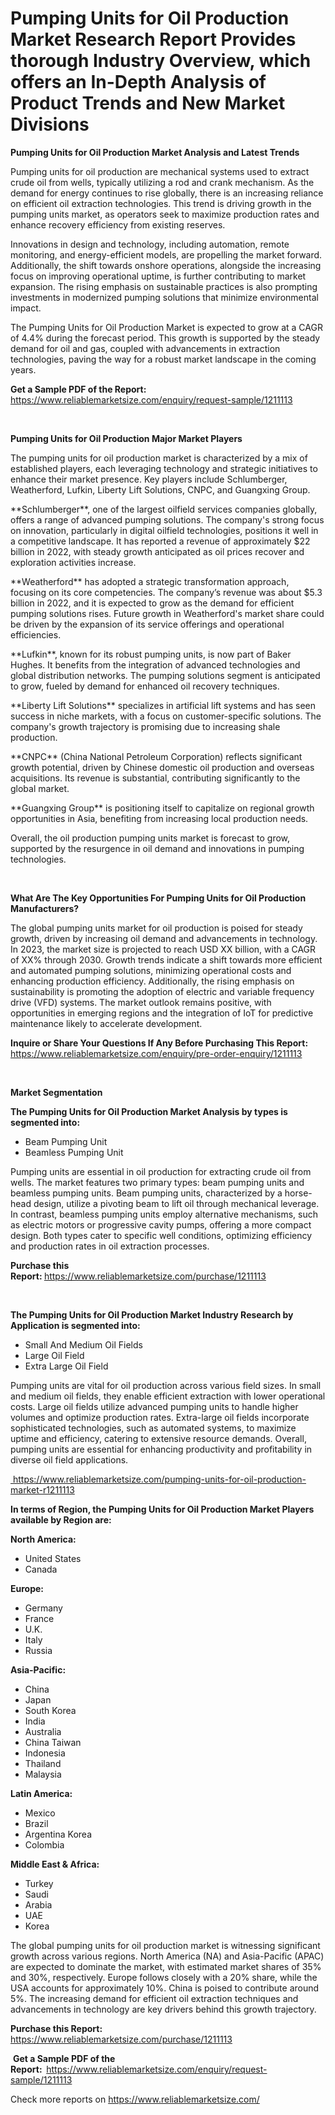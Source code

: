 <p><h1>Pumping Units for Oil Production Market Research Report Provides thorough Industry Overview, which offers an In-Depth Analysis of Product Trends and New Market Divisions</h1></p><p><strong>Pumping Units for Oil Production Market Analysis and Latest Trends</strong></p>
<p><p>Pumping units for oil production are mechanical systems used to extract crude oil from wells, typically utilizing a rod and crank mechanism. As the demand for energy continues to rise globally, there is an increasing reliance on efficient oil extraction technologies. This trend is driving growth in the pumping units market, as operators seek to maximize production rates and enhance recovery efficiency from existing reserves.</p><p>Innovations in design and technology, including automation, remote monitoring, and energy-efficient models, are propelling the market forward. Additionally, the shift towards onshore operations, alongside the increasing focus on improving operational uptime, is further contributing to market expansion. The rising emphasis on sustainable practices is also prompting investments in modernized pumping solutions that minimize environmental impact.</p><p>The Pumping Units for Oil Production Market is expected to grow at a CAGR of 4.4% during the forecast period. This growth is supported by the steady demand for oil and gas, coupled with advancements in extraction technologies, paving the way for a robust market landscape in the coming years.</p></p>
<p><strong>Get a Sample PDF of the Report:&nbsp;</strong> <a href="https://www.reliablemarketsize.com/enquiry/request-sample/1211113?utm_campaign=1835&utm_medium=2&utm_source=Github&utm_content=ia&utm_term=24032025&utm_id=pumping-units-for-oil-production">https://www.reliablemarketsize.com/enquiry/request-sample/1211113</a></p>
<p>&nbsp;</p>
<p><strong>Pumping Units for Oil Production Major Market Players</strong></p>
<p><p>The pumping units for oil production market is characterized by a mix of established players, each leveraging technology and strategic initiatives to enhance their market presence. Key players include Schlumberger, Weatherford, Lufkin, Liberty Lift Solutions, CNPC, and Guangxing Group.</p><p>**Schlumberger**, one of the largest oilfield services companies globally, offers a range of advanced pumping solutions. The company's strong focus on innovation, particularly in digital oilfield technologies, positions it well in a competitive landscape. It has reported a revenue of approximately $22 billion in 2022, with steady growth anticipated as oil prices recover and exploration activities increase.</p><p>**Weatherford** has adopted a strategic transformation approach, focusing on its core competencies. The company’s revenue was about $5.3 billion in 2022, and it is expected to grow as the demand for efficient pumping solutions rises. Future growth in Weatherford's market share could be driven by the expansion of its service offerings and operational efficiencies.</p><p>**Lufkin**, known for its robust pumping units, is now part of Baker Hughes. It benefits from the integration of advanced technologies and global distribution networks. The pumping solutions segment is anticipated to grow, fueled by demand for enhanced oil recovery techniques.</p><p>**Liberty Lift Solutions** specializes in artificial lift systems and has seen success in niche markets, with a focus on customer-specific solutions. The company's growth trajectory is promising due to increasing shale production.</p><p>**CNPC** (China National Petroleum Corporation) reflects significant growth potential, driven by Chinese domestic oil production and overseas acquisitions. Its revenue is substantial, contributing significantly to the global market.</p><p>**Guangxing Group** is positioning itself to capitalize on regional growth opportunities in Asia, benefiting from increasing local production needs.</p><p>Overall, the oil production pumping units market is forecast to grow, supported by the resurgence in oil demand and innovations in pumping technologies.</p></p>
<p>&nbsp;</p>
<p><strong>What Are The Key Opportunities For Pumping Units for Oil Production Manufacturers?</strong></p>
<p><p>The global pumping units market for oil production is poised for steady growth, driven by increasing oil demand and advancements in technology. In 2023, the market size is projected to reach USD XX billion, with a CAGR of XX% through 2030. Growth trends indicate a shift towards more efficient and automated pumping solutions, minimizing operational costs and enhancing production efficiency. Additionally, the rising emphasis on sustainability is promoting the adoption of electric and variable frequency drive (VFD) systems. The market outlook remains positive, with opportunities in emerging regions and the integration of IoT for predictive maintenance likely to accelerate development.</p></p>
<p><strong>Inquire or Share Your Questions If Any Before Purchasing This Report:</strong> <a href="https://www.reliablemarketsize.com/enquiry/pre-order-enquiry/1211113?utm_campaign=1835&utm_medium=2&utm_source=Github&utm_content=ia&utm_term=24032025&utm_id=pumping-units-for-oil-production">https://www.reliablemarketsize.com/enquiry/pre-order-enquiry/1211113</a></p>
<p>&nbsp;</p>
<p><strong>Market Segmentation</strong></p>
<p><strong>The Pumping Units for Oil Production Market Analysis by types is segmented into:</strong></p>
<p><ul><li>Beam Pumping Unit</li><li>Beamless Pumping Unit</li></ul></p>
<p><p>Pumping units are essential in oil production for extracting crude oil from wells. The market features two primary types: beam pumping units and beamless pumping units. Beam pumping units, characterized by a horse-head design, utilize a pivoting beam to lift oil through mechanical leverage. In contrast, beamless pumping units employ alternative mechanisms, such as electric motors or progressive cavity pumps, offering a more compact design. Both types cater to specific well conditions, optimizing efficiency and production rates in oil extraction processes.</p></p>
<p><strong>Purchase this Report:&nbsp;</strong><a href="https://www.reliablemarketsize.com/purchase/1211113?utm_campaign=1835&utm_medium=2&utm_source=Github&utm_content=ia&utm_term=24032025&utm_id=pumping-units-for-oil-production">https://www.reliablemarketsize.com/purchase/1211113</a></p>
<p>&nbsp;</p>
<p><strong>The Pumping Units for Oil Production Market Industry Research by Application is segmented into:</strong></p>
<p><ul><li>Small And Medium Oil Fields</li><li>Large Oil Field</li><li>Extra Large Oil Field</li></ul></p>
<p><p>Pumping units are vital for oil production across various field sizes. In small and medium oil fields, they enable efficient extraction with lower operational costs. Large oil fields utilize advanced pumping units to handle higher volumes and optimize production rates. Extra-large oil fields incorporate sophisticated technologies, such as automated systems, to maximize uptime and efficiency, catering to extensive resource demands. Overall, pumping units are essential for enhancing productivity and profitability in diverse oil field applications.</p></p>
<p><a href="https://www.reliablemarketsize.com/pumping-units-for-oil-production-market-r1211113?utm_campaign=1835&utm_medium=2&utm_source=Github&utm_content=ia&utm_term=24032025&utm_id=pumping-units-for-oil-production">&nbsp;https://www.reliablemarketsize.com/pumping-units-for-oil-production-market-r1211113</a></p>
<p><strong>In terms of Region, the Pumping Units for Oil Production Market Players available by Region are:</strong></p>
<p>
    <p> <strong> North America: </strong>
        <ul>
            <li>United States</li>
            <li>Canada</li>
        </ul>
        </p> 
    <p> <strong> Europe: </strong>
        <ul>
            <li>Germany</li>
            <li>France</li>
            <li>U.K.</li>
            <li>Italy</li>
            <li>Russia</li>
        </ul>
        </p> 
    <p> <strong> Asia-Pacific: </strong>
        <ul>
            <li>China</li>
            <li>Japan</li>
            <li>South Korea</li>
            <li>India</li>
            <li>Australia</li>
            <li>China Taiwan</li>
            <li>Indonesia</li>
            <li>Thailand</li>
            <li>Malaysia</li>
        </ul>
        </p> 
    <p> <strong> Latin America: </strong>
        <ul>
            <li>Mexico</li>
            <li>Brazil</li>
            <li>Argentina Korea</li>
            <li>Colombia</li>
        </ul>
        </p> 
    <p> <strong> Middle East & Africa: </strong>
        <ul>
            <li>Turkey</li>
            <li>Saudi</li>
            <li>Arabia</li>
            <li>UAE</li>
            <li>Korea</li>
        </ul>
    </p>
    </p>
<p><p>The global pumping units for oil production market is witnessing significant growth across various regions. North America (NA) and Asia-Pacific (APAC) are expected to dominate the market, with estimated market shares of 35% and 30%, respectively. Europe follows closely with a 20% share, while the USA accounts for approximately 10%. China is poised to contribute around 5%. The increasing demand for efficient oil extraction techniques and advancements in technology are key drivers behind this growth trajectory.</p></p>
<p><strong>Purchase this Report: </strong><a href="https://www.reliablemarketsize.com/purchase/1211113?utm_campaign=1835&utm_medium=2&utm_source=Github&utm_content=ia&utm_term=24032025&utm_id=pumping-units-for-oil-production">https://www.reliablemarketsize.com/purchase/1211113</a></p>
<p>&nbsp;<strong>Get a Sample PDF of the Report:&nbsp;&nbsp;</strong><a href="https://www.reliablemarketsize.com/enquiry/request-sample/1211113?utm_campaign=1835&utm_medium=2&utm_source=Github&utm_content=ia&utm_term=24032025&utm_id=pumping-units-for-oil-production">https://www.reliablemarketsize.com/enquiry/request-sample/1211113</a></p>
<p><strong></strong></p>
<p>Check more reports on <a href="https://www.reliablemarketsize.com/?utm_campaign=1835&utm_medium=2&utm_source=Github&utm_content=ia&utm_term=24032025&utm_id=pumping-units-for-oil-production">https://www.reliablemarketsize.com/</a></p>